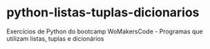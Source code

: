 # python-listas-tuplas-dicionarios
Exercícios de Python do bootcamp WoMakersCode - Programas que utilizam listas, tuplas e dicionários
